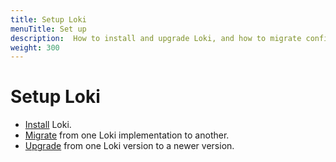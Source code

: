 ```yaml
---
title: Setup Loki
menuTitle: Set up
description:  How to install and upgrade Loki, and how to migrate configurations.
weight: 300
---
```


# Setup Loki

- [Install](install/) Loki.
- [Migrate](migrate/) from one Loki implementation to another.
- [Upgrade](upgrade/) from one Loki version to a newer version.
